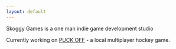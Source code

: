 ```yaml
---
layout: default
---
```


Skoggy Games is a one man indie game development studio

Currently working on [PUCK OFF](http://puckoffgame.com/) - a local multiplayer hockey game.